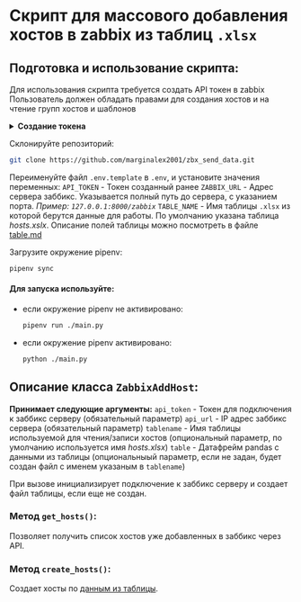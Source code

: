 # Скрипт для массового добавления хостов в zabbix из таблиц `.xlsx`

## Подготовка и использование скрипта:
Для использования скрипта требуется создать API токен в zabbix
Пользователь должен обладать правами для создания хостов и на чтение групп хостов и шаблонов

<details>
<summary><b>Создание токена</b></summary>
В веб интерфейсе zabbix перейдите в User settings (нижний левый угол) -> API tokens. В верхнем преавом углу нажмите <code>Create API token</code>. Введите имя токена, описание и дату истечения. Далее скопируйте и сохраните полученный токен. 

> [!NOTE]
> Значение токена аутентификации нельзя просмотреть позже. Оно доступно только сразу после создания токена. Если вы потеряете сохраненный токен, вам придется сгенерировать его заново.
</details>

Склонируйте репозиторий:
```bash
git clone https://github.com/marginalex2001/zbx_send_data.git
```
Переименуйте файл `.env.template` в `.env`, и установите значения переменных:
`API_TOKEN` - Токен созданный ранее
`ZABBIX_URL` - Адрес сервера заббикс. Указывается полный путь до сервера, с указанием порта. *Пример: `127.0.0.1:8000/zabbix`*
`TABLE_NAME` - Имя таблицы `.xlsx` из которой берутся данные для работы. По умолчанию указана таблица *hosts.xslx*. Описание полей таблицы можно посмотреть в файле [table.md](./table.md)

Загрузите окружение pipenv:
```bash
pipenv sync
```
#### Для запуска используйте:
- если окружение pipenv не активировано:
    ```bash
    pipenv run ./main.py
    ```
- если окружение pipenv активировано:
    ```bash
    python ./main.py
    ```


## Описание класса `ZabbixAddHost`:
**Принимает следующие аргументы:**
`api_token` - Токен для подключения к заббикс серверу (обязательный параметр)
`api_url` - IP адрес заббикс сервера (обязательный параметр)
`tablename` - Имя таблицы используемой для чтения/записи хостов (опциональный параметр, по умолчанию используется имя *hosts.xlsx*)
`table` - Датафрейм pandas с данными из таблицы (опциональныый параметр, если не задан, будет создан файл с именем указаным в `tablename`)

При вызове инициализирует подключение к заббикс серверу и создает файл таблицы, если еще не создан.

### Метод `get_hosts()`:
Позволяет получить список хостов уже добавленных в заббикс через API.
### Метод `create_hosts()`:
Создает хосты по [данным из таблицы](./table.md).

